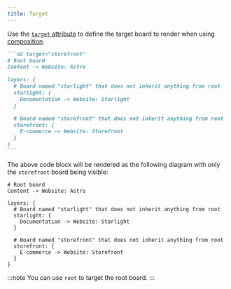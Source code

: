 ```yaml
---
title: Target
---
```


Use the [`target` attribute](/attributes/#target) to define the target board to render when using [composition](https://d2lang.com/tour/composition).

````md title="src/content/docs/example.md" 'target="storefront"'
```d2 target="storefront"
# Root board
Content -> Website: Astro

layers: {
  # Board named "starlight" that does not inherit anything from root
  starlight: {
    Documentation -> Website: Starlight
  }

  # Board named "storefront" that does not inherit anything from root
  storefront: {
    E-commerce -> Website: Storefront
  }
}
```
````

The above code block will be rendered as the following diagram with only the `storefront` board being visible:

```d2 target="storefront"
# Root board
Content -> Website: Astro

layers: {
  # Board named "starlight" that does not inherit anything from root
  starlight: {
    Documentation -> Website: Starlight
  }

  # Board named "storefront" that does not inherit anything from root
  storefront: {
    E-commerce -> Website: Storefront
  }
}
```

:::note
You can use `root` to target the root board.
:::
